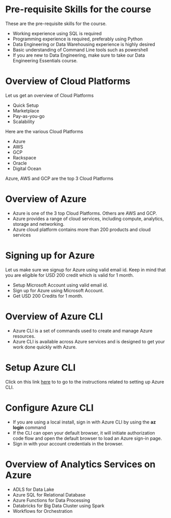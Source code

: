 # Pre-requisite Skills for the course

 These are the pre-requisite skills for the course.

* Working experience using SQL is required
* Programming experience is required, preferably using Python
* Data Engineering or Data Warehousing experience is highly desired
* Basic understanding of Command Line tools such as powershell
* If you are new to Data Engineering, make sure to take our Data Engineering Essentials course.

# Overview of Cloud Platforms

 Let us get an overview of Cloud Platforms

* Quick Setup
* Marketplace
* Pay-as-you-go
* Scalability

Here are the various Cloud Platforms

* Azure
* AWS
* GCP
* Rackspace
* Oracle
* Digital Ocean

Azure, AWS and GCP are the top 3 Cloud Platforms

# Overview of Azure

* Azure is one of the 3 top Cloud Platforms. Others are AWS and GCP.
* Azure provides a range of cloud services, including compute, analytics, storage and networking.
* Azure cloud platform contains more than 200 products and cloud services

# Signing up for Azure

 Let us make sure we signup for Azure using valid email id. Keep in mind that you are eligible for USD 200 credit which is valid for 1 month.

* Setup Microsoft Account using valid email id.
* Sign up for Azure using Microsoft Account.
* Get USD 200 Credits for 1 month.

# Overview of Azure CLI
 
 * Azure CLI is a set of commands used to create and manage Azure resources.
 * Azure CLI is available across Azure services and is designed to get your work done quickly with Azure.

# Setup Azure CLI

 Click on this link [here](https://learn.microsoft.com/en-us/cli/azure/install-azure-cli) to to go to the instructions related to setting up Azure CLI.

# Configure Azure CLI

* If you are using a local install, sign in with Azure CLI by using the **az login** command
* If the CLI can open your default browser, it will initiate authorization code flow and open the default browser to load an Azure sign-in page.
* Sign in with your account credentials in the browser.

# Overview of Analytics Services on Azure

* ADLS for Data Lake
* Azure SQL for Relational Database
* Azure Functions for Data Processing
* Databricks for Big Data Cluster using Spark
* Workflows for Orchestration